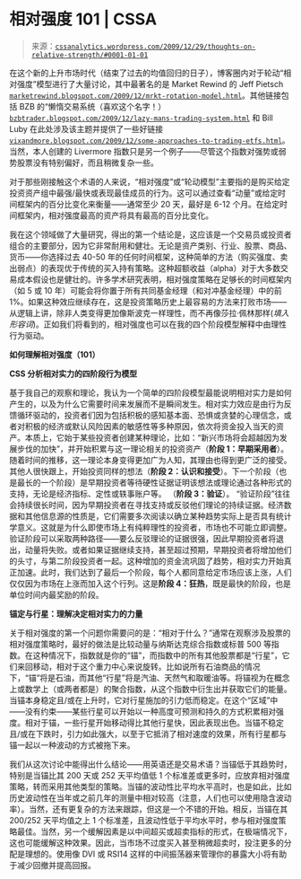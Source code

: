 <!--yml

分类：未分类

日期：2024-05-12 18:38:56

-->

# 相对强度 101 | CSSA

> 来源：[`cssanalytics.wordpress.com/2009/12/29/thoughts-on-relative-strength/#0001-01-01`](https://cssanalytics.wordpress.com/2009/12/29/thoughts-on-relative-strength/#0001-01-01)

在这个新的上升市场时代（结束了过去的均值回归的日子），博客圈内对于轮动“相对强度”模型进行了大量讨论，其中最著名的是 Market Rewind 的 Jeff Pietsch [`marketrewind.blogspot.com/2009/12/mrkt-rotation-model.html`](http://marketrewind.blogspot.com/2009/12/mrkt-rotation-model.html)。其他链接包括 BZB 的“懒惰交易系统（喜欢这个名字！） [`bzbtrader.blogspot.com/2009/12/lazy-mans-trading-system.html`](http://bzbtrader.blogspot.com/2009/12/lazy-mans-trading-system.html) 和 Bill Luby 在此处涉及该主题并提供了一些好链接 [`vixandmore.blogspot.com/2009/12/some-approaches-to-trading-etfs.html`](http://vixandmore.blogspot.com/2009/12/some-approaches-to-trading-etfs.html)。当然，本人创建的 Livermore 指数只是另一个例子——尽管这个指数对强势或弱势股票没有特别偏好，而且稍微复杂一些。

对于那些刚接触这个术语的人来说，“相对强度”或“轮动模型”主要指的是购买给定投资资产组中最强/最快或表现最佳成员的行为。这可以通过查看“动量”或给定时间框架内的百分比变化来衡量——通常至少 20 天，最好是 6-12 个月。在给定时间框架内，相对强度最高的资产将具有最高的百分比变化。

我在这个领域做了大量研究，得出的第一个结论是，这应该是一个交易员或投资者组合的主要部分，因为它非常耐用和健壮。无论是资产类别、行业、股票、商品、货币——你选择过去 40-50 年的任何时间框架，这种简单的方法（购买强度、卖出弱点）的表现优于传统的买入持有策略。这种超额收益（alpha）对于大多数交易成本假设也是健壮的。许多学术研究表明，相对强度策略在足够长的时间框架内（如 5 或 10 年）可能会将你置于所有共同基金经理（和对冲基金经理）中的前 1%。如果这种效应继续存在，这是投资策略历史上最容易的方法来打败市场——从逻辑上讲，除非人类变得更加像斯波克一样理性，而不再像莎拉·佩林那样(*填入形容词*)。正如我们将看到的，相对强度也可以在我的四个阶段模型解释中由理性行为驱动。

**如何理解相对强度（101）**

**CSS 分析相对实力的四阶段行为模型**

基于我自己的观察和理论，我认为一个简单的四阶段模型最能说明相对实力是如何产生的，以及为什么它需要时间来发展而不是瞬间发生。相对实力效应是由行为反馈循环驱动的，投资者们因为包括积极的感知基本面、恐惧或贪婪的心理信念，或者对积极的经济或默认风险因素的敏感性等多种原因，依次将资金投入当天的资产。本质上，它始于某些投资者创建某种理论，比如：“新兴市场将会超越因为发展步伐的加快”，并开始积累与这一理论相关的投资资产（**阶段 1：早期采用者**）。随着时间的推移，这一理论本身变得更加广为人知，其理由也得到更广泛的接受。其他人很快跟上，开始投资同样的想法（**阶段 2：认识和接受**）。下一个阶段（也是最长的一个阶段）是早期投资者等待硬性证据证明该想法或理论通过各种形式的支持，无论是经济指标、定性或轶事账户等。 （**阶段 3：验证**）。 “验证阶段”往往会持续很长时间，因为早期投资者在寻找支持或反驳他们理论的持续证据。经济数据和其他信息源的性质是，它们需要多次阅读以确立某种趋势实际上是否具有统计学意义。这就是为什么即使市场上有纯粹理性的投资者，市场也不可能立即调整。验证阶段可以采取两种路径——要么反驳理论的证据很强，因此早期投资者将退出，动量将失败。或者如果证据继续支持，甚至超过预期，早期投资者将增加他们的头寸，与第二阶段投资者一起。这种增加的资金流巩固了趋势，相对实力开始真正加速。此时，我们达到了最后一个阶段，每个人都同意给定市场应该上涨，人们仅仅因为市场在上涨而加入这个行列。这是**阶段 4：狂热**，既是最快的阶段，也是单位时间内最奖励的阶段。

**锚定与行星：理解决定相对实力的力量**

关于相对强度的第一个问题你需要问的是：“相对于什么？”通常在观察涉及股票的相对强度策略时，最好的做法是比较动量与纳斯达克综合指数或标普 500 等指数。在这种情况下，指数就是你的“锚”，而指数中的所有其他股票都是“行星”，它们来回移动，相对于这个重力中心来说旋转。比如说所有石油商品的情况下，“锚”将是石油，而其他“行星”将是汽油、天然气和取暖油等。将锚视为在概念上或数学上（或两者都是）的聚合指数，从这个指数中衍生出并获取它们的能量。当锚本身稳定且/或在上升时，它对行星施加的引力低而稳定。在这个“区域”中——没有约束——某些行星可以开始以一种高度可预测和持久的方式积累相对强度。相对于锚，一些行星开始移动得比其他行星快，因此表现出色。当锚不稳定且/或在下跌时，引力如此强大，以至于它抵消了相对速度的效果，所有行星都与锚一起以一种波动的方式被拖下来。

我们从这次讨论中能得出什么结论——用英语还是交易术语？当锚低于其趋势时，特别是当锚比其 200 天或 252 天平均值低 1 个标准差或更多时，应放弃相对强度策略，转而采用其他类型的策略。当锚的波动性比平均水平高时，也是如此，比如历史波动性在当年或之前几年的测量中相对较高（注意，人们也可以使用隐含波动率）。当然，还有更复杂的方法来跟踪，但这是一个不错的开始。相反，当锚在其 200/252 天平均值之上 1 个标准差，且波动性低于平均水平时，参与相对强度策略最佳。当然，另一个缓解因素是以中间超买或超卖指标的形式，在极端情况下，这也可能缓解这种效果。因此，当市场不过度买入甚至稍微超卖时，投注更多的分配是理想的。使用像 DVI 或 RSI14 这样的中间振荡器来管理你的暴露大小将有助于减少回撤并提高回报。
